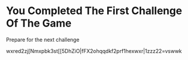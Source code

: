 # You Completed The First Challenge Of The Game

Prepare for the next challenge

wxred2zj[Nmxpbk3st[[5DhZiO|fFX2ohqqdkf2prf1hexwxr|1zzz22=vswwk

